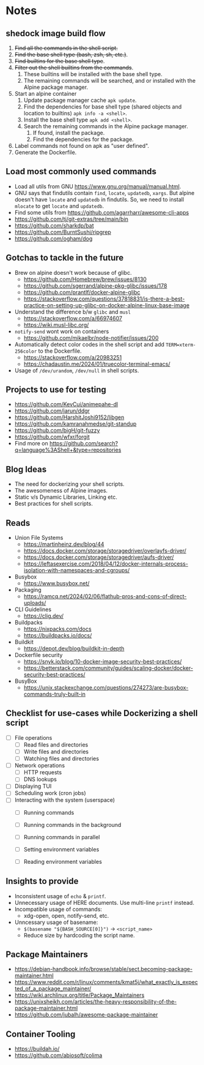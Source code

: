 # Notes

## shedock image build flow

1. ~~Find all the commands in the shell script.~~
2. ~~Find the base shell type (bash, zsh, sh, etc.)~~.
3. ~~Find builtins for the base shell type~~.
4. ~~Filter out the shell builtins from the commands~~.
   1. These builtins will be installed with the base shell type.
   2. The remaining commands will be searched, and or installed with the Alpine package manager.
5. Start an alpine container
   1. Update package manager cache `apk update`.
   2. Find the dependencies for base shell type (shared objects and location to builtins) `apk info -a <shell>`.
   3. Install the base shell type `apk add <shell>`.
   4. Search the remaining commands in the Alpine package manager.
      1. If found, install the package.
      2. Find the dependencies for the package.
6. Label commands not found on apk as "user defined".
7. Generate the Dockerfile.


## Load most commonly used commands

- Load all utils from GNU https://www.gnu.org/manual/manual.html.
- GNU says that findutils contain `find`, `locate`, `updatedb`, `xargs`. But alpine doesn't have `locate` and `updatedb` in findutils. So, we need to install `mlocate` to get `locate` and `updatedb`.
- Find some utils from https://github.com/agarrharr/awesome-cli-apps
- https://github.com/tj/git-extras/tree/main/bin
- https://github.com/sharkdp/bat
- https://github.com/BurntSushi/ripgrep
- https://github.com/ogham/dog



## Gotchas to tackle in the future

- Brew on alpine doesn't work because of glibc.
  - https://github.com/Homebrew/brew/issues/8130
  - https://github.com/sgerrand/alpine-pkg-glibc/issues/178
  - https://github.com/prantlf/docker-alpine-glibc
  - https://stackoverflow.com/questions/37818831/is-there-a-best-practice-on-setting-up-glibc-on-docker-alpine-linux-base-image
- Understand the difference b/w `glibc` and `musl`
  - https://stackoverflow.com/a/66974607
  - https://wiki.musl-libc.org/
- `notify-send` wont work on containers
  - https://github.com/mikaelbr/node-notifier/issues/200
- Automatically detect color codes in the shell script and add `TERM=xterm-256color` to the Dockerfile.
  - https://stackoverflow.com/a/20983251
  - https://chadaustin.me/2024/01/truecolor-terminal-emacs/
- Usage of `/dev/urandom`, `/dev/null` in shell scripts.

## Projects to use for testing

- https://github.com/KevCui/animepahe-dl
- https://github.com/jarun/ddgr
- https://github.com/HarshitJoshi9152/libgen
- https://github.com/kamranahmedse/git-standup
- https://github.com/bigH/git-fuzzy
- https://github.com/wfxr/forgit
- Find more on https://github.com/search?q=language%3AShell+&type=repositories


## Blog Ideas

- The need for dockerizing your shell scripts.
- The awesomeness of Alpine images.
- Static v/s Dynamic Libraries, Linking etc.
- Best practices for shell scripts.

## Reads

- Union File Systems
  - https://martinheinz.dev/blog/44
  - https://docs.docker.com/storage/storagedriver/overlayfs-driver/
  - https://docs.docker.com/storage/storagedriver/aufs-driver/
  - https://leftasexercise.com/2018/04/12/docker-internals-process-isolation-with-namespaces-and-cgroups/
- Busybox
  - https://www.busybox.net/
- Packaging
  - https://ramcq.net/2024/02/06/flathub-pros-and-cons-of-direct-uploads/
- CLI Guidelines
  - https://clig.dev/
- Buildpacks
  - https://nixpacks.com/docs
  - https://buildpacks.io/docs/
- Buildkit
  - https://depot.dev/blog/buildkit-in-depth
- Dockerfile security
  - https://snyk.io/blog/10-docker-image-security-best-practices/
  - https://betterstack.com/community/guides/scaling-docker/docker-security-best-practices/
- BusyBox
  - https://unix.stackexchange.com/questions/274273/are-busybox-commands-truly-built-in

## Checklist for use-cases while Dockerizing a shell script

- [ ] File operations
  - [ ] Read files and directories
  - [ ] Write files and directories
  - [ ] Watching files and directories
- [ ] Network operations
  - [ ] HTTP requests
  - [ ] DNS lookups
- [ ] Displaying TUI
- [ ] Scheduling work (cron jobs)
- [ ] Interacting with the system (userspace)
  - [ ] Running commands
  - [ ] Running commands in the background
  - [ ] Running commands in parallel
  - [ ] Setting environment variables
  - [ ] Reading environment variables


## Insights to provide

- Inconsistent usage of `echo` & `printf`.
- Unnecessary usage of HERE documents. Use multi-line `printf` instead.
- Incompatible usage of commands:
  - xdg-open, open, notify-send, etc.
- Unncessary usage of basename:
  - `$(basename "${BASH_SOURCE[0]}")` -> `<script_name>`
  - Reduce size by hardcoding the script name.

## Package Maintainers

- https://debian-handbook.info/browse/stable/sect.becoming-package-maintainer.html
- https://www.reddit.com/r/linux/comments/kmat5j/what_exactly_is_expected_of_a_package_maintainer/
- https://wiki.archlinux.org/title/Package_Maintainers
- https://unixsheikh.com/articles/the-heavy-responsibility-of-the-package-maintainer.html
- https://github.com/jubalh/awesome-package-maintainer

## Container Tooling

- https://buildah.io/
- https://github.com/abiosoft/colima
